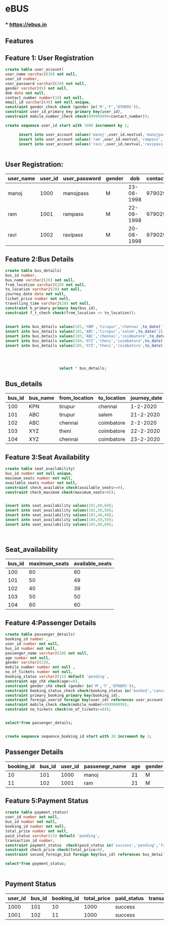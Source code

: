 # eBUS
  ### * https://ebus.in

## Features
  
   
## Feature 1: User Registration
```sql
create table user_account(
user_name varchar2(30) not null,
user_id number,
user_password varchar2(30) not null,
gender varchar2(6) not null,
dob date not null,
contact_number number(10) not null,
email_id varchar2(40) not null unique,
constraint gender_check check (gender in('M','F','OTHERS')),
constraint user_id_primary_key primary key(user_id),
constraint mobile_number_check check(999999999<contact_number));

create sequence user_id start with 1000 increment by 1;

      insert into user_account values('manoj',user_id.nextval,'manojpass','M',to_date('23-08-1998'),9790291737,'manoj@gmail.com');
      insert into user_account values('ram',user_id.nextval,'rampass','M',to_date('22-08-1998'),9790291739,'ram@gmail.com');
      insert into user_account values('ravi',user_id.nextval,'ravipass','M',to_date('20-08-1998'),9790291730,'ravi@gmail.com');
      
  ```  
  ## User Registration:
| user_name | user_id | user_password | gender | dob        | contact_number | email_id        |
|-----------|---------|---------------|--------|------------|----------------|-----------------|
| manoj     | 1000    | manojpass     | M      | 23-08-1998 | 9790291737     | manoj@gmail.com |
| ram       | 1001    | rampass       | M      | 22-08-1998 | 9790291739     | ram@gmail.com   |
| ravi      | 1002    | ravipass      | M      | 20-08-1998 | 9790291730     | ravi@gmail.com  |


                            
                       
                      
 ## Feature 2:Bus Details  
 ```sql
create table bus_details(
bus_id number,
bus_name varchar2(20) not null,
from_location varchar2(20) not null,
to_location varchar2(20) not null,
journey_date date not null,
ticket_price number not null,
travelling_time varchar2(20) not null,
constraint b_primary primary key(bus_id),
constraint f_t_chech check(from_location <> to_location));
                            
                            
 insert into bus_details values(101,'YBM','tirupur','chennai',to_date('1-2-2020'),1000,'23:00 to 07:00');
insert into bus_details values(102,'ABC','tirupur','salem',to_date('21-2-2020'),1000,'01:00 to 08:00');
insert into bus_details values(103,'ABC','chennai','coimbatore',to_date('2-2-2020'),500,'10:00 to 18:00');
insert into bus_details values(104,'XYZ','theni','coimbatore',to_date('22-2-2020'),500,'10:00 to 18:00');
insert into bus_details values(105,'XYZ','theni','coimbatore',to_date('23-2-2020'),500,'10:00 to 18:00');

                          
 
 
                         select * bus_details;
```


## Bus_details
| bus_id | bus_name | from_location | to_location | journey_date | ticket_price | travelling_time  |
|--------|----------|---------------|-------------|--------------|--------------|------------------|
|  100   |   KPN    |  tirupur      |  chennai    | 1-2-2020     |   1000       |  23:00 to 07:00  |
|  101   |   ABC    |  tirupur      |  salem      | 21-2-2020    |   1000       |  01:00 to 08:00  |
|  102   |   ABC    |  chennai      | coimbatore  | 2-2-2020     |    500       |  10:00 to 18:00  |
|  103   |    XYZ   |  theni        | coimbatore  | 22-2-2020    |    500       |  10:00 to 18:00  |
|  104   |   XYZ    |  chennai      |  coimbatore | 23-2-2020    |    500       |  10:00 to 18:00  |  
                            
                            
                            
## Feature 3:Seat Availability                            
```sql
create table seat_availability(
bus_id number not null unique,
maximum_seats number not null,
available_seats number not null,
constraint check_available check(available_seats>=0),
constraint check_maximum check(maximum_seats>0));


insert into seat_availability values(101,60,60);
insert into seat_availability values(102,50,50);
insert into seat_availability values(103,40,40);
insert into seat_availability values(104,50,50);
insert into seat_availability values(105,60,60);
                        
                        
```
## Seat_availability
| bus_id | maximum_seats | available_seats |
|--------|---------------|-----------------|
| 100    | 60            | 60              |
| 101    | 50            | 49              |
| 102    | 40            | 39              |
| 103    | 50            | 50              |
| 104    | 60            | 60              |
   
 ## Feature 4:Passenger Details
   ``` sql
 create table passenger_details(
booking_id number ,
user_id number not null,
bus_id number not null,
passenger_name varchar2(30) not null,
age number not null,
gender varchar2(10),
mobile_number number not null ,
no_of_tickets number not null,
booking_status varchar2(15) default 'pending',
constraint age_chk check(age>=0),
constraint gender_chk check (gender in('M','F','OTHERS')),
constraint booking_status_check check(booking_status in('booked','cancelled','pending')),
constraint primary_booking primary key(booking_id),
constraint foreign_userid foreign key(user_id) references user_account (user_id),
constraint mobile_check check(mobile_number>999999999),
constraint no_tickets check(no_of_tickets>=0));


select*from passenger_details;


create sequence sequence_booking_id start with 30 increment by 1; 
  
   ```
   
   
 ## Passenger Details 
   
| booking_id | bus_id | user_id | passenegr_name | age | gender | mobile_number | no_of_tickets | booking_status |
|------------|--------|---------|----------------|-----|--------|---------------|---------------|----------------|
| 10         | 101    | 1000    | manoj          | 21  | M      | 9790291737    | 1             | booked         |
| 11         | 102    | 1001    | ram            | 21  | M      | 8989098789    | 1             | booked         |



   ## Feature 5:Payment Status
   ```sql
create table payment_status(
user_id number not null,
bus_id number not null,
booking_id number not null,
total_price number not null,
paid_status varchar(15) default 'pending',
transaction_id number,
constraint payment_status  check(paid_status in('success','pending','failure','returned','COD','cancelled')),
constraint check_price check(total_price>0),
constraint second_foreign_bid foreign key(bus_id) references bus_details(bus_id));

select*from payment_status;
                        
   ```
 ## Payment Status
   
| user_id | bus_id | booking_id | total_price | paid_status | transaction_id |
|---------|--------|------------|-------------|-------------|----------------|
| 1000    | 101    | 10         | 1000        | success     |                |
| 1001    | 102    | 11         | 1000        | success     |                |
   













 








                      
                         
                        
                         
                        
                      
   
   
   
   
   
   
   
   
   
   
   
   
   
   
                        
                        
                        
       
                        
                        
                        
       
                        
                        
                        
       
                        
                        
                        
                        
